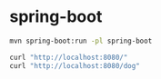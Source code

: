 # spring-boot

```sh
mvn spring-boot:run -pl spring-boot
```

```sh
curl "http://localhost:8080/"
curl "http://localhost:8080/dog"
```
